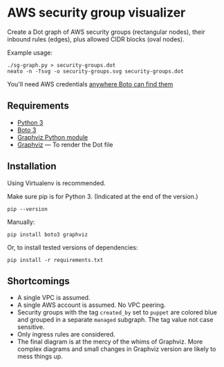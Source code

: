 # AWS security group visualizer

Create a Dot graph of AWS security groups (rectangular nodes), their inbound
rules (edges), plus allowed CIDR blocks (oval nodes).

Example usage:

```
./sg-graph.py > security-groups.dot
neato -n -Tsvg -o security-groups.svg security-groups.dot
```

You'll need AWS credentials [anywhere Boto can find them][boto-creds]

## Requirements

- [Python 3][py]
- [Boto 3][boto3]
- [Graphviz Python module][py-graphviz]
- [Graphviz][graphviz] — To render the Dot file

## Installation

Using Virtualenv is recommended.

Make sure pip is for Python 3. (Indicated at the end of the version.)

```
pip --version
```

Manually:

```
pip install boto3 graphviz
```

Or, to install tested versions of dependencies:

```
pip install -r requirements.txt
```

## Shortcomings

- A single VPC is assumed.
- A single AWS account is assumed. No VPC peering.
- Security groups with the tag `created_by` set to `puppet` are colored blue
and grouped in a separate `managed` subgraph. The tag value not case sensitive.
- Only ingress rules are considered.
- The final diagram is at the mercy of the whims of Graphviz. More complex
  diagrams and small changes in Graphviz version are likely to mess things up.

[boto-creds]: https://boto3.readthedocs.io/en/latest/guide/configuration.html
[py]: https://www.python.org/
[boto3]: https://pypi.python.org/pypi/boto3
[py-graphviz]: https://pypi.python.org/pypi/graphviz
[graphviz]: http://www.graphviz.org/
